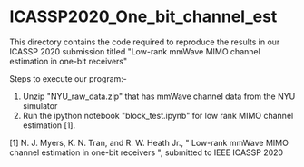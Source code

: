 # ICASSP2020_One_bit_channel_est
This directory contains the code required to reproduce the results in our ICASSP 2020 submission titled "Low-rank mmWave MIMO channel estimation in one-bit receivers"

Steps to execute our program:-

1) Unzip "NYU_raw_data.zip" that has mmWave channel data from the NYU simulator
2) Run the ipython notebook "block_test.ipynb" for low rank MIMO channel estimation [1].

[1] N. J. Myers, K. N. Tran, and R. W. Heath Jr., " Low-rank mmWave MIMO channel estimation in one-bit receivers ", submitted to IEEE ICASSP 2020
